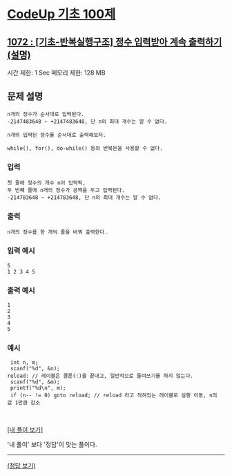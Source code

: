 # [CodeUp 기초 100제](https://codeup.kr/problem.php)

## [1072 : [기초-반복실행구조] 정수 입력받아 계속 출력하기(설명)](https://codeup.kr/problem.php?id=1072)

시간 제한: 1 Sec 메모리 제한: 128 MB

## 문제 설명

    n개의 정수가 순서대로 입력된다.
    -2147483648 ~ +2147483648, 단 n의 최대 개수는 알 수 없다.

    n개의 입력된 정수를 순서대로 출력해보자.

    while(), for(), do-while() 등의 반복문을 사용할 수 없다.

### 입력

    첫 줄에 정수의 개수 n이 입력됙,
    두 번째 줄에 n개의 정수가 공백을 두고 입력된다.
    -214783648 ~ +214783648, 단 n의 최대 개수는 알 수 없다.

### 출력

    n개의 정수를 한 개씩 줄을 바꿔 출력한다.

### 입력 예시

    5
    1 2 3 4 5

### 출력 예시

    1
    2
    3
    4
    5

### 예시

     int n, m;
     scanf("%d", &n);
    reload: // 레이블은 콜론(:)을 끝내고, 일반적으로 들여쓰기를 하지 않는다.
     scanf("%d", &m);
     printf("%d\n", m);
     if (n-- != 0) goto reload; // reload 라고 적혀있는 레이블로 실행 이동, n의 값 1만큼 감소


</br>

[[내 풀이 보기]](https://github.com/flexboni/code_up/blob/master/1072/myCode.cpp)

'내 풀이' 보다 '정답'이 맞는 풀이다.

---

[(정답 보기)](https://codeup.kr/showsource.php?id=434955)
